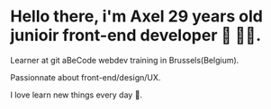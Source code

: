 # Hello there, i'm Axel 29 years old junioir front-end developer 👋 👨‍💻.

Learner at git aBeCode webdev training in Brussels(Belgium).

Passionnate about front-end/design/UX.

I love learn new things every day 🤘.
